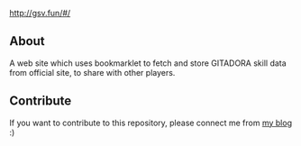 http://gsv.fun/#/

## About
A web site which uses bookmarklet to fetch and store GITADORA skill data from official site, to share with other players.

## Contribute
If you want to contribute to this repository, please connect me from [my blog](http://ssdh233.me/gsv/) :)
